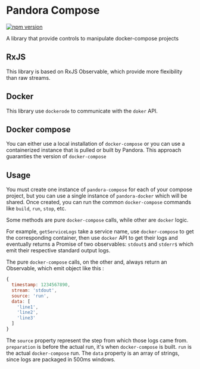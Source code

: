 Pandora Compose
=========
[![npm version](https://badge.fury.io/js/%40carlipa%2Fpandora-compose.svg)](https://badge.fury.io/js/%40carlipa%2Fpandora-compose)

A library that provide controls to manipulate docker-compose projects

## RxJS

This library is based on RxJS Observable, which provide more flexibility than raw streams. 

## Docker

This library use `dockerode` to communicate with the `doker` API.

## Docker compose

You can either use a local installation of `docker-compose` or you can use a containerized instance that is pulled or built by Pandora.
This approach guaranties the version of `docker-compose`

## Usage

You must create one instance of `pandora-compose` for each of your compose project, but you can use a single instance of `pandora-docker` which will be shared.
Once created, you can run the common `docker-compose` commands like `build`, `run`, `stop`, etc.

Some methods are pure `docker-compose` calls, while other are `docker` logic.

For example, `getServiceLogs` take a service name, use `docker-compose` to get the corresponding container,
then use `docker` API to get their logs and eventually returns a Promise of two observables: `stdout$` and `stderr$`
which emit their respective standard output logs.

The pure `docker-compose` calls, on the other and, always return an Observable, which emit object like this :

```javascript
{
  timestamp: 1234567890,
  stream: 'stdout',
  source: 'run',
  data: [
    'line1',
    'line2',
    'line3'
  ]
}
```

The `source` property represent the step from which those logs came from.
`preparation` is before the actual run, it's when `docker-compose` is built.
`run` is the actual `docker-compose` run.
The `data` property is an array of strings, since logs are packaged in 500ms windows.
